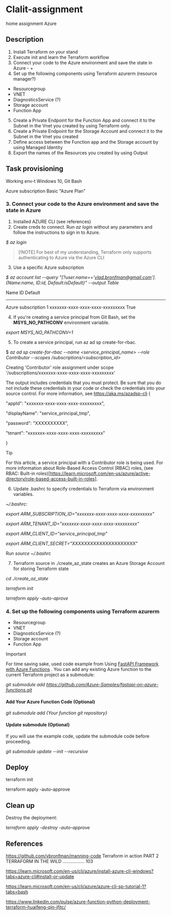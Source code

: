# Clalit-assignment
home assignment Azure

## Description
1. Install Terraform on your stand 
2. Execute init and learn the Terraform workflow 
3. Connect your code to the Azure environment and save the state in Azure - +
4. Set up the following components using Terraform azurerm (resource manager?)
- Resourcegroup
 - VNET 
 - DiagnosticsService (?)
 - Storage account 
 - Function App 

5. Create a Private Endpoint for the Function App and connect it to the Subnet in the Vnet you created by using Terraform only.  
6. Create a Private Endpoint for the Storage Account and connect it to the Subnet in the Vnet you created 
7. Define access between the Function app and the Storage account by using Managed Identity 
8. Export the names of the Resources you created by using Output

## Task provisioning 

Working env-t Windows 10, Git Bash 

Azure subscription Basic "Azure Plan"

### 3. Connect your code to the Azure environment and save the state in Azure

1. Installed  AZURE CLI (see references)
2. Create creds to connect. Run _az login_ without any parameters and follow the instructions to sign in to Azure.
   
 _$ az login_

> [!NOTE]  For best of my understanding, Terraform only supports authenticating to Azure via the Azure CLI 

3. Use a specific Azure subscription
 
_$ az account list --query "[?user.name=='vlad.bronfman@gmail.com'].{Name:name, ID:id, Default:isDefault}" --output Table_

Name              	ID                                	Default
--------------------  ------------------------------------  ---------
Azure subscription 1  xxxxxxx-xxxx-xxxx-xxxx-xxxxxxxxx  True

4. If you're creating a service principal from Git Bash, set the __MSYS_NO_PATHCONV__ environment variable.

_export MSYS_NO_PATHCONV=1_
 
5. To create a service principal,  run az ad sp create-for-rbac.
   
$ _az ad sp create-for-rbac --name <service_principal_name> --role Contributor --scopes /subscriptions/<subscription_id>_

Creating 'Contributor' role assignment under scope '/subscriptions/xxxxxxx-xxxx-xxxx-xxxx-xxxxxxxxx'

The output includes credentials that you must protect. Be sure that you do not include these credentials in your code or check the credentials into your source control. For more information, see https://aka.ms/azadsp-cli
{

  "appId": "xxxxxxx-xxxx-xxxx-xxxx-xxxxxxxxx",  
  
  "displayName": "service_principal_tmp",
  
  "password": "XXXXXXXXXX",
  
  "tenant": "xxxxxxx-xxxx-xxxx-xxxx-xxxxxxxxx"
  
}

> [!TIP]
> For this article, a service principal with a Contributor role is being used. For more information about Role-Based Access Control (RBAC) roles, (see RBAC: Built-in roles)[https://learn.microsoft.com/en-us/azure/active-directory/role-based-access-built-in-roles].

6. Update .bashrc to  specify credentials to Terraform via environment variables.

_~/.bashrc:_

_export ARM_SUBSCRIPTION_ID="xxxxxxx-xxxx-xxxx-xxxx-xxxxxxxxx"_

_export ARM_TENANT_ID="xxxxxxx-xxxx-xxxx-xxxx-xxxxxxxxx"_

_export ARM_CLIENT_ID="service_principal_tmp"_

_export ARM_CLIENT_SECRET="XXXXXXXXXXXXXXXXXXXXX"_

Run _source ~/.bashrc_

7. Terraform source in ./create_az_state creates an Azure Storage Account for storing Terraform state
   
_cd ./create_az_state_

_terraform init_

_terraform apply -auto-aprove_





### 4. Set up the following components using Terraform azurerm 
- Resourcegroup
- VNET 
- DiagnosticsService (?)
- Storage account 
- Function App

> [!IMPORTANT]  
> For time saving sake, used code example from Using [FastAPI Framework with Azure Functions](https://github.com/Azure-Samples/fastapi-on-azure-functions#using-fastapi-framework-with-azure-functions) .
>  You can add any existing Azure function to the current Terraform project as a submodule:
> 
>  _git submodule add https://github.com/Azure-Samples/fastapi-on-azure-functions.git_
>
> #### Add Your Azure Function Code (Optional)
>
> _git submodule add {Your function git repository}_
>
>  #### Update submodule (Optional)
>
> If you will use the example code, update the submodule code before proceeding.
>
> _git submodule update --init --recursive_
>

## Deploy

terraform init

terraform apply -auto-approve


## Clean up

Destroy the deployment:

_terraform apply -destroy -auto-approve_


## References
https://github.com/vbronfman/manning-code Terraform in action  PART 2 TERRAFORM IN THE WILD ................. 103

https://learn.microsoft.com/en-us/cli/azure/install-azure-cli-windows?tabs=azure-cli#install-or-update 

https://learn.microsoft.com/en-us/cli/azure/azure-cli-sp-tutorial-1?tabs=bash

https://www.linkedin.com/pulse/azure-function-python-deployment-terraform-huaifeng-qin-jfjtc/




